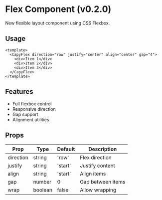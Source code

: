 # Flex Component (v0.2.0)

New flexible layout component using CSS Flexbox.

## Usage

```vue
<template>
  <CapyFlex direction="row" justify="center" align="center" gap="4">
    <div>Item 1</div>
    <div>Item 2</div>
    <div>Item 3</div>
  </CapyFlex>
</template>
```

## Features
- Full flexbox control
- Responsive direction
- Gap support
- Alignment utilities

## Props

| Prop | Type | Default | Description |
|------|------|---------|-------------|
| direction | string | 'row' | Flex direction |
| justify | string | 'start' | Justify content |
| align | string | 'start' | Align items |
| gap | number | 0 | Gap between items |
| wrap | boolean | false | Allow wrapping |